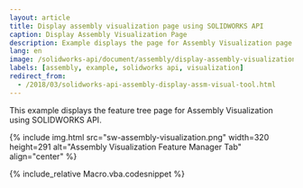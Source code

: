 ```yaml
---
layout: article
title: Display assembly visualization page using SOLIDWORKS API
caption: Display Assembly Visualization Page
description: Example displays the page for Assembly Visualization page
lang: en
image: /solidworks-api/document/assembly/display-assembly-visualization-page/sw-assembly-visualization.png
labels: [assembly, example, solidworks api, visualization]
redirect_from:
  - /2018/03/solidworks-api-assembly-display-assm-visual-tool.html
---
```

This example displays the feature tree page for Assembly Visualization using SOLIDWORKS API.

{% include img.html src="sw-assembly-visualization.png" width=320 height=291 alt="Assembly Visualization Feature Manager Tab" align="center" %}

{% include_relative Macro.vba.codesnippet %}
